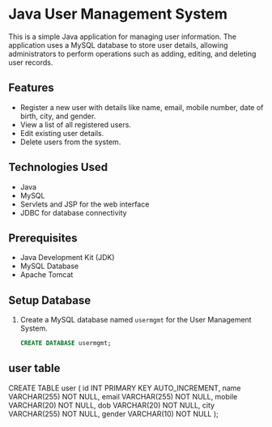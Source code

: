 # Java User Management System

This is a simple Java application for managing user information. The application uses a MySQL database to store user details, allowing administrators to perform operations such as adding, editing, and deleting user records.

## Features

- Register a new user with details like name, email, mobile number, date of birth, city, and gender.
- View a list of all registered users.
- Edit existing user details.
- Delete users from the system.

## Technologies Used

- Java
- MySQL
- Servlets and JSP for the web interface
- JDBC for database connectivity

## Prerequisites

- Java Development Kit (JDK)
- MySQL Database
- Apache Tomcat

## Setup Database

1. Create a MySQL database named `usermgmt` for the User Management System.

   ```sql
   CREATE DATABASE usermgmt;
## user table
CREATE TABLE user (
    id INT PRIMARY KEY AUTO_INCREMENT,
    name VARCHAR(255) NOT NULL,
    email VARCHAR(255) NOT NULL,
    mobile VARCHAR(20) NOT NULL,
    dob VARCHAR(20) NOT NULL,
    city VARCHAR(255) NOT NULL,
    gender VARCHAR(10) NOT NULL
);
